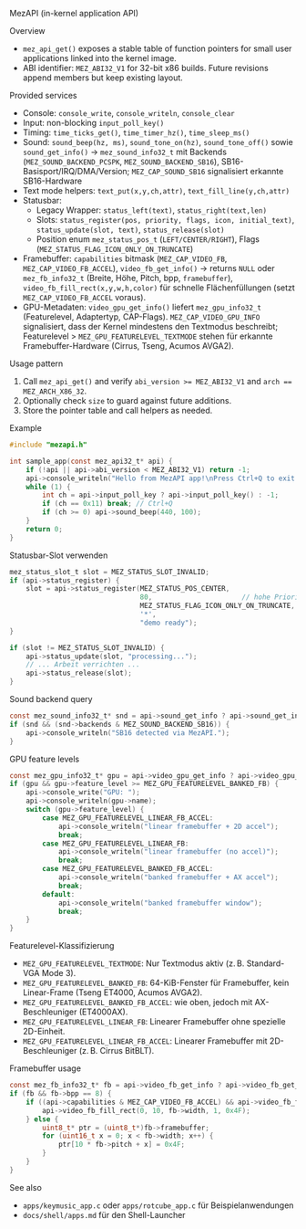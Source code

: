 MezAPI (in-kernel application API)

Overview
- `mez_api_get()` exposes a stable table of function pointers for small user applications linked into the kernel image.
- ABI identifier: `MEZ_ABI32_V1` for 32-bit x86 builds. Future revisions append members but keep existing layout.

Provided services
- Console: `console_write`, `console_writeln`, `console_clear`
- Input: non-blocking `input_poll_key()`
- Timing: `time_ticks_get()`, `time_timer_hz()`, `time_sleep_ms()`
- Sound: `sound_beep(hz, ms)`, `sound_tone_on(hz)`, `sound_tone_off()` sowie `sound_get_info()` → `mez_sound_info32_t` mit Backends (`MEZ_SOUND_BACKEND_PCSPK`, `MEZ_SOUND_BACKEND_SB16`), SB16-Basisport/IRQ/DMA/Version; `MEZ_CAP_SOUND_SB16` signalisiert erkannte SB16-Hardware
- Text mode helpers: `text_put(x,y,ch,attr)`, `text_fill_line(y,ch,attr)`
- Statusbar:
  - Legacy Wrapper: `status_left(text)`, `status_right(text,len)`
  - Slots: `status_register(pos, priority, flags, icon, initial_text)`, `status_update(slot, text)`, `status_release(slot)`
  - Position enum `mez_status_pos_t` (`LEFT/CENTER/RIGHT`), Flags (`MEZ_STATUS_FLAG_ICON_ONLY_ON_TRUNCATE`)
- Framebuffer: `capabilities` bitmask (`MEZ_CAP_VIDEO_FB`, `MEZ_CAP_VIDEO_FB_ACCEL`), `video_fb_get_info()` → returns `NULL` oder `mez_fb_info32_t` (Breite, Höhe, Pitch, bpp, `framebuffer`), `video_fb_fill_rect(x,y,w,h,color)` für schnelle Flächenfüllungen (setzt `MEZ_CAP_VIDEO_FB_ACCEL` voraus).
- GPU-Metadaten: `video_gpu_get_info()` liefert `mez_gpu_info32_t` (Featurelevel, Adaptertyp, CAP-Flags). `MEZ_CAP_VIDEO_GPU_INFO` signalisiert, dass der Kernel mindestens den Textmodus beschreibt; Featurelevel > `MEZ_GPU_FEATURELEVEL_TEXTMODE` stehen für erkannte Framebuffer-Hardware (Cirrus, Tseng, Acumos AVGA2).

Usage pattern
1. Call `mez_api_get()` and verify `abi_version >= MEZ_ABI32_V1` and `arch == MEZ_ARCH_X86_32`.
2. Optionally check `size` to guard against future additions.
3. Store the pointer table and call helpers as needed.

Example
```c
#include "mezapi.h"

int sample_app(const mez_api32_t* api) {
    if (!api || api->abi_version < MEZ_ABI32_V1) return -1;
    api->console_writeln("Hello from MezAPI app!\nPress Ctrl+Q to exit.");
    while (1) {
        int ch = api->input_poll_key ? api->input_poll_key() : -1;
        if (ch == 0x11) break; // Ctrl+Q
        if (ch >= 0) api->sound_beep(440, 100);
    }
    return 0;
}
```

Statusbar-Slot verwenden
```c
mez_status_slot_t slot = MEZ_STATUS_SLOT_INVALID;
if (api->status_register) {
    slot = api->status_register(MEZ_STATUS_POS_CENTER,
                                80,                      // hohe Priorität
                                MEZ_STATUS_FLAG_ICON_ONLY_ON_TRUNCATE,
                                '*',
                                "demo ready");
}

if (slot != MEZ_STATUS_SLOT_INVALID) {
    api->status_update(slot, "processing...");
    // ... Arbeit verrichten ...
    api->status_release(slot);
}
```

Sound backend query
```c
const mez_sound_info32_t* snd = api->sound_get_info ? api->sound_get_info() : NULL;
if (snd && (snd->backends & MEZ_SOUND_BACKEND_SB16)) {
    api->console_writeln("SB16 detected via MezAPI.");
}
```

GPU feature levels
```c
const mez_gpu_info32_t* gpu = api->video_gpu_get_info ? api->video_gpu_get_info() : NULL;
if (gpu && gpu->feature_level >= MEZ_GPU_FEATURELEVEL_BANKED_FB) {
    api->console_write("GPU: ");
    api->console_writeln(gpu->name);
    switch (gpu->feature_level) {
        case MEZ_GPU_FEATURELEVEL_LINEAR_FB_ACCEL:
            api->console_writeln("linear framebuffer + 2D accel");
            break;
        case MEZ_GPU_FEATURELEVEL_LINEAR_FB:
            api->console_writeln("linear framebuffer (no accel)");
            break;
        case MEZ_GPU_FEATURELEVEL_BANKED_FB_ACCEL:
            api->console_writeln("banked framebuffer + AX accel");
            break;
        default:
            api->console_writeln("banked framebuffer window");
            break;
    }
}
```

Featurelevel-Klassifizierung
- `MEZ_GPU_FEATURELEVEL_TEXTMODE`: Nur Textmodus aktiv (z. B. Standard-VGA Mode 3).
- `MEZ_GPU_FEATURELEVEL_BANKED_FB`: 64-KiB-Fenster für Framebuffer, kein Linear-Frame (Tseng ET4000, Acumos AVGA2).
- `MEZ_GPU_FEATURELEVEL_BANKED_FB_ACCEL`: wie oben, jedoch mit AX-Beschleuniger (ET4000AX).
- `MEZ_GPU_FEATURELEVEL_LINEAR_FB`: Linearer Framebuffer ohne spezielle 2D-Einheit.
- `MEZ_GPU_FEATURELEVEL_LINEAR_FB_ACCEL`: Linearer Framebuffer mit 2D-Beschleuniger (z. B. Cirrus BitBLT).

Framebuffer usage
```c
const mez_fb_info32_t* fb = api->video_fb_get_info ? api->video_fb_get_info() : NULL;
if (fb && fb->bpp == 8) {
    if ((api->capabilities & MEZ_CAP_VIDEO_FB_ACCEL) && api->video_fb_fill_rect) {
        api->video_fb_fill_rect(0, 10, fb->width, 1, 0x4F);
    } else {
        uint8_t* ptr = (uint8_t*)fb->framebuffer;
        for (uint16_t x = 0; x < fb->width; x++) {
            ptr[10 * fb->pitch + x] = 0x4F;
        }
    }
}
```

See also
- `apps/keymusic_app.c` oder `apps/rotcube_app.c` für Beispielanwendungen
- `docs/shell/apps.md` für den Shell-Launcher
